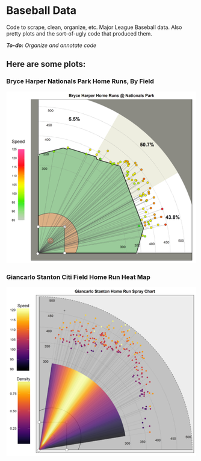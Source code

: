 # Baseball Data
Code to scrape, clean, organize, etc. Major League Baseball data. Also pretty plots and the sort-of-ugly code that produced them.

***To-do:** Organize and annotate code*

## Here are some plots:

### Bryce Harper Nationals Park Home Runs, By Field

![Bryce Harper Nationals Park Home Runs, By Field](https://raw.githubusercontent.com/cgettings/Baseball-Data/master/plots/Bryce%20Harper%20Nationals%20Park%20Home%20Runs%2C%20By%20Field.png)

### Giancarlo Stanton Citi Field Home Run Heat Map

![Giancarlo Stanton Citi Field Home Run Heat Map](https://raw.githubusercontent.com/cgettings/Baseball-Data/master/plots/Giancarlo%20Stanton%20Citi%20Field%20Home%20Run%20Heat%20Map%205.png)

